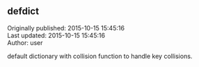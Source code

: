 ## defdict  
Originally published: 2015-10-15 15:45:16  
Last updated: 2015-10-15 15:45:16  
Author: user   
  
default dictionary with collision function to handle key collisions.